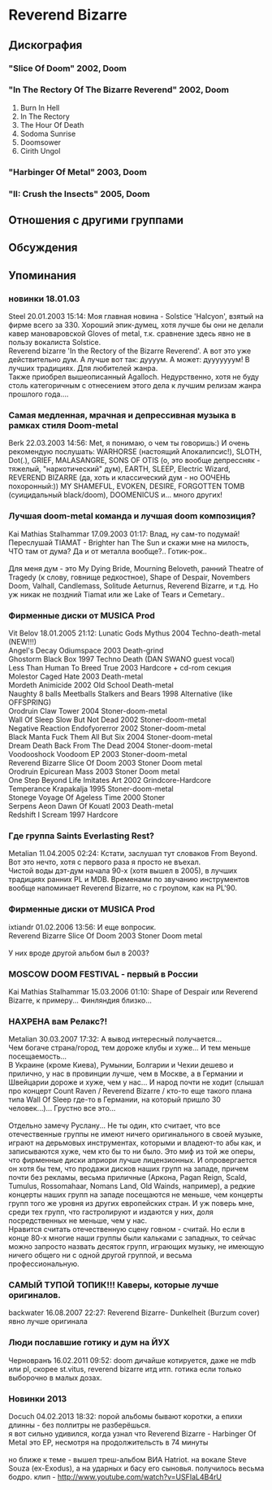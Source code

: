 # Reverend Bizarre



## Дискография

### "Slice Of Doom" 2002, Doom



### "In The Rectory Of The Bizarre Reverend" 2002, Doom

1. Burn In Hell
2. In The Rectory
3. The Hour Of Death
4. Sodoma Sunrise
5. Doomsower
6. Cirith Ungol


### "Harbinger Of Metal" 2003, Doom



### "II: Crush the Insects" 2005, Doom




## Отношения с другими группами


## Обсуждения


## Упоминания

### новинки 18.01.03

Steel 20.01.2003 15:14:
Моя главная новина - Solstice 'Halcyon', взятый на фирме всего за 330. Хороший эпик-думец, хотя лучше бы они не делали кавер мановаровской Gloves of metal, т.к. сравнение здесь явно не в пользу вокалиста Solstice. <BR>Reverend bizarre 'In the Rectory of the Bizarre Reverend'. А вот это уже действительно дум. А лучше вот так: дуууум. А может: дууууууум! В лучших традициях. Для любителей жанра. <BR>Также приобрел вышеописанный Agalloch. Недурственно, хотя не буду столь категоричным с отнесением этого дела к лучшим релизам жанра прошлого года.... 

### Самая медленная, мрачная и депрессивная музыка в рамках стиля Doom-metal

Berk 22.03.2003 14:56:
Met, я понимаю, о чем ты говоришь:) И очень рекомендую послушать: WARHORSE (настоящий Апокалипсис!), SLOTH, Dot(.), GRIEF, MALASANGRE, SONS OF OTIS (о, это вообще депрессняк - тяжелый, "наркотический" дум), EARTH, SLEEP, Electric Wizard, REVEREND BIZARRE (да, хоть и классический дум - но ООЧЕНЬ похоронный:)) MY SHAMEFUL, EVOKEN, DESIRE, FORGOTTEN TOMB (суицидальный black/doom), DOOMENICUS и... много других!

### Лучшая doom-metal команда и лучшая doom композиция?

Kai Mathias Stalhammar 17.09.2003 01:17:
Влад, ну сам-то подумай! Переслушай TIAMAT - Brighter han The Sun и скажи мне на милость, ЧТО там от дума? Да и от металла вообще?.. Готик-рок..<BR><BR>Для меня дум - это My Dying Bride, Mourning Beloveth, ранний Theatre of Tragedy (к слову, говнище редкостное), Shape of Despair, Novembers Doom, Valhall, Candlemass, Solitude Aeturnus, Reverend Bizarre, и т.д. Но уж никак не поздний Tiamat или же Lake of Tears и Cemetary..

### Фирменные диски от MUSICA Prod

Vit Belov 18.01.2005 21:12:
Lunatic Gods	Mythus	2004	Techno-death-metal (NEW!!!)<BR>Angel's Decay	Odiumspace	2003	Death-grind<BR>Ghostorm	Black Box	1997	Techno Death (DAN SWANO guest vocal)<BR>Less Than Human	To Breed True	2003	Hardcore + cd-rom секция<BR>Molestor	Caged Hate	2003	Death-metal<BR>Mordeth	Animicide	2002	Old School Death-metal<BR>Naughty 8 balls	Meetballs Stalkers and Bears	1998	Alternative (like OFFSPRING)<BR>Orodruin	Claw Tower	2004	Stoner-doom-metal<BR>Wall Of Sleep	Slow But Not Dead	2002	Stoner-doom-metal<BR>Negative Reaction	Endofyorerror	2002	Stoner-doom-metal<BR>Black Manta	Fuck Them All But Six	2004	Stoner-doom-metal<BR>Dream Death	Back From The Dead	2004	Stoner-doom-metal<BR>Voodooshock	Voodoom EP	2003	Stoner-doom-metal<BR>Reverend Bizarre	Slice Of Doom	2003	Stoner Doom metal<BR>Orodruin	Epicurean Mass	2003	Stoner Doom metal<BR>One Step Beyond	Life Imitates Art	2002	Grindcore-Hardcore<BR>Temperance	Krapakalja	1995	Stoner-doom-metal<BR>Stonege	Voyage Of Ageless Time	2000	Stoner<BR>Serpens Aeon	Dawn Of Kouatl	2003	Death-metal<BR>Redshift	I Scream	1997	Hardcore<BR>

### Где группа Saints Everlasting Rest?

Metalian 11.04.2005 02:24:
Кстати, заслушал тут словаков From Beyond.<BR>Вот это нечто, хотя с первого раза я просто не въехал.<BR>Чистой воды дэт-дум начала 90-х (хотя вышел в 2005), в лучших традициях ранних PL и MDB. Временами по звучанию инструментов вообще напоминает Reverend Bizarre, но с гроулом, как на PL'90.

### Фирменные диски от MUSICA Prod

ixtiandr 01.02.2006 13:56:
И еще вопросик.<BR>Reverend Bizarre Slice Of Doom 2003 Stoner Doom metal<BR><BR>У них вроде другой альбом был в 2003?

### MOSCOW DOOM FESTIVAL - первый в России

Kai Mathias Stalhammar 15.03.2006 01:10:
Shape of Despair или Reverend Bizarre, к примеру... Финляндия близко... 

### НАХРЕНА вам Релакс?!

Metalian 30.03.2007 17:32:
А вывод интересный получается...<BR>Чем богаче страна/город, тем дороже клубы и хуже... И тем меньше посещаемость...<BR>В Украине (кроме Киева), Румынии, Болгарии и Чехии дешево и прилично, у нас в провинции лучше, чем в Москве, а в Германии и Швейцарии дороже и хуже, чем у нас... И народ почти не ходит (слышал про концерт Count Raven / Reverend Bizarre / кто-то еще такого плана типа Wall Of Sleep где-то в Германии, на который пришло 30 человек...)... Грустно все это...<BR><BR>Отдельно замечу Руслану... Не ты один, кто считает, что все отечественные группы не имеют ничего оригинального в своей музыке, играют на дерьмовых инструментах, которыми и владеют-то абы как, и записываются хуже, чем кто бы то ни было. Это миф из той же оперы, что фирменные диски априори лучше лицензионных. И опровергается он хотя бы тем, что продажи дисков наших групп на западе, причем почти без рекламы, весьма приличные (Аркона, Pagan Reign, Scald, Tumulus, Rossomahaar, Nomans Land, Old Wainds, например), а редкие концерты наших групп на западе посещаются не меньше, чем концерты групп того же уровня из других европейских стран. И уж поверь мне, среди тех групп, что гастролируют и издаются у них, доля посредственных не меньше, чем у нас.<BR>Нравится считать отечественную сцену говном - считай. Но если в конце 80-х многие наши группы были кальками с западных, то сейчас можно запросто назвать десяток групп, играющих музыку, не имеющую ничего общего ни с одной другой группой, и весьма профессиональную.

### САМЫЙ ТУПОЙ ТОПИК!!! Каверы, которые лучше оригиналов.

backwater 16.08.2007 22:27:
Reverend Bizarre- Dunkelheit (Burzum cover)<BR>явно лучше оригинала <BR>

### Люди пославшие готику и дум на ЙУХ

Черновранъ 16.02.2011 09:52:
doom дичайше котируется, даже не mdb или pl, скорее st.vitus, reverend bizarre итд итп. готика если только выборочно в малых дозах.

### Новинки 2013

Docuch 04.02.2013 18:32:
порой альбомы бывают коротки, а епихи длинны - без поллитры не разберёшься.<BR>я вот сильно удивился, когда узнал что Reverend Bizarre - Harbinger Of Metal это EP, несмотря на продолжительсть в 74 минуты<BR><BR>но ближе к теме - вышел треш-альбом ВИА Hatriot. на вокале Steve Souza (ex-Exodus), а на ударных и басу его сыновья. получилось весьма бодро. клип - <A HREF="http://www.youtube.com/watch?v=USFIaL4B4rU" TARGET="_blank">http://www.youtube.com/watch?v=USFIaL4B4rU</A>


